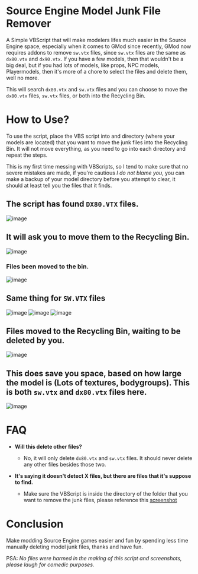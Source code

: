 # Source Engine Model Junk File Remover

A Simple VBScript that will make modelers lifes much easier in the Source Engine space, especially when it comes to GMod since recently, GMod now requires addons to remove `sw.vtx` files, since `sw.vtx` files are the same as `dx80.vtx` and `dx90.vtx`. If you have a few models, then that wouldn't be a big deal, but if you had lots of models, like props, NPC models, Playermodels, then it's more of a chore to select the files and delete them, well no more.

This will search `dx80.vtx` and `sw.vtx` files and you can choose to move the `dx80.vtx` files, `sw.vtx` files, or both into the Recycling Bin.

# How to Use?
To use the script, place the VBS script into and directory (where your models are located) that you want to move the junk files into the Recycling Bin. It will not move everything, as you need to go into each directory and repeat the steps.

This is my first time messing with VBScripts, so I tend to make sure that no severe mistakes are made, if you're cautious *I do not blame you*, you can make a backup of your model directory before you attempt to clear, it should at least tell you the files that it finds.

## The script has found `DX80.VTX` files.
![image](https://github.com/user-attachments/assets/ca7a41e8-0452-49b6-9eaf-fa52c49938cb)
## It will ask you to move them to the Recycling Bin.
![image](https://github.com/user-attachments/assets/223a1bda-0052-4fc7-a9bc-aef78ad2fdb3)
### Files been moved to the bin.
![image](https://github.com/user-attachments/assets/2940146c-78d5-4ddb-ba65-8d83ea8d3d68)
## Same thing for `SW.VTX` files
![image](https://github.com/user-attachments/assets/42333487-4de3-44c5-89e2-717ee4da3069)
![image](https://github.com/user-attachments/assets/ba538411-f62a-48be-bd89-964aaa4f82c5)
![image](https://github.com/user-attachments/assets/f12a6646-33cd-4f25-9acc-1ed218506139)

## Files moved to the Recycling Bin, waiting to be deleted by you.
![image](https://github.com/user-attachments/assets/61ea98e7-fecb-4d3b-8e42-0ca43daf2753)
## This does save you space, based on how large the model is (Lots of textures, bodygroups). This is both `sw.vtx` and `dx80.vtx` files here.
![image](https://github.com/user-attachments/assets/b134a445-b5a3-40a6-853e-490aa78c36d0)


# FAQ
- **Will this delete other files?**
  - No, it will only delete `dx80.vtx` and `sw.vtx` files. It should never delete any other files besides those two.

- **It's saying it doesn't detect X files, but there are files that it's suppose to find.**
  - Make sure the VBScript is inside the directory of the folder that you want to remove the junk files, please reference this [screenshot](https://github.com/CombineSlayer24/Source-Engine-Model-Junk-File-Remover/edit/main/README.md#the-script-has-found-dx80vtx-files)

# Conclusion
Make modding Source Engine games easier and fun by spending less time manually deleting model junk files, thanks and have fun.

PSA: *No files were harmed in the making of this script and screenshots, please laugh for comedic purposes.*
